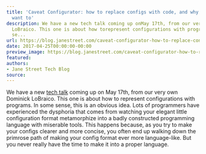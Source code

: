 ```yaml
---
title: 'Caveat Configurator: how to replace configs with code, and why you might not
  want to'
description: We have a new tech talk coming up onMay 17th, from our very own Dominick
  LoBraico. This one is about how torepresent configurations with programs. In some
  se...
url: https://blog.janestreet.com/caveat-configurator-how-to-replace-configs-with-code-and-why-you-might-not-want-to/
date: 2017-04-25T00:00:00-00:00
preview_image: https://blog.janestreet.com/caveat-configurator-how-to-replace-configs-with-code-and-why-you-might-not-want-to/dominick-talk.jpg
featured:
authors:
- Jane Street Tech Blog
source:
---
```


<p>We have a new <a href="https://www.janestreet.com/tech-talks/">tech talk</a> coming up on
May 17th, from our very own Dominick LoBraico. This one is about how to
represent configurations with programs. In some sense, this is an obvious idea.
Lots of programmers have experienced the dysphoria that comes from watching your
elegant little configuration format metamorphize into a badly constructed
programming language with miserable tools. This happens because, as you try to
make your configs clearer and more concise, you often end up walking down the
primrose path of making your config format ever more language-like. But you
never really have the time to make it into a proper language.</p>



